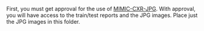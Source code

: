 First, you must get approval for the use of [MIMIC-CXR-JPG](https://physionet.org/content/mimic-cxr-jpg/2.0.0/). With approval, you will have access to the train/test reports and the JPG images. Place just the JPG images in this folder.
